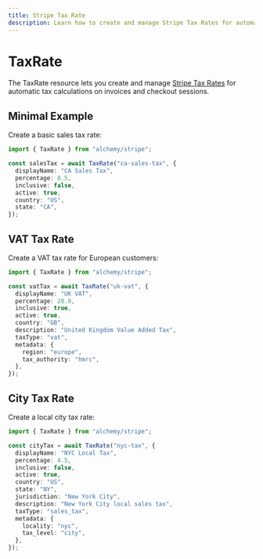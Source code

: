 ```yaml
---
title: Stripe Tax Rate
description: Learn how to create and manage Stripe Tax Rates for automatic tax calculations using Alchemy.
---
```


# TaxRate

The TaxRate resource lets you create and manage [Stripe Tax Rates](https://stripe.com/docs/api/tax_rates) for automatic tax calculations on invoices and checkout sessions.

## Minimal Example

Create a basic sales tax rate:

```ts
import { TaxRate } from "alchemy/stripe";

const salesTax = await TaxRate("ca-sales-tax", {
  displayName: "CA Sales Tax",
  percentage: 8.5,
  inclusive: false,
  active: true,
  country: "US",
  state: "CA",
});
```

## VAT Tax Rate

Create a VAT tax rate for European customers:

```ts
import { TaxRate } from "alchemy/stripe";

const vatTax = await TaxRate("uk-vat", {
  displayName: "UK VAT",
  percentage: 20.0,
  inclusive: true,
  active: true,
  country: "GB",
  description: "United Kingdom Value Added Tax",
  taxType: "vat",
  metadata: {
    region: "europe",
    tax_authority: "hmrc",
  },
});
```

## City Tax Rate

Create a local city tax rate:

```ts
import { TaxRate } from "alchemy/stripe";

const cityTax = await TaxRate("nyc-tax", {
  displayName: "NYC Local Tax",
  percentage: 4.5,
  inclusive: false,
  active: true,
  country: "US",
  state: "NY",
  jurisdiction: "New York City",
  description: "New York City local sales tax",
  taxType: "sales_tax",
  metadata: {
    locality: "nyc",
    tax_level: "city",
  },
});
```
